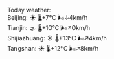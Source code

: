 Today weather:  
Beijing: ☀️ 🌡️+7°C 🌬️↓4km/h  
Tianjin: 🌫  🌡️+10°C 🌬️↗0km/h  
Shijiazhuang: ☀️ 🌡️+13°C 🌬️↗4km/h  
Tangshan: ☀️ 🌡️+12°C 🌬️↗8km/h  
